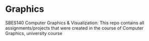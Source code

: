 # Graphics
SBES140 Computer Graphics &amp; Visualization: This repo contains all assignments/projects that were created in the course of Computer Graphics, university course
